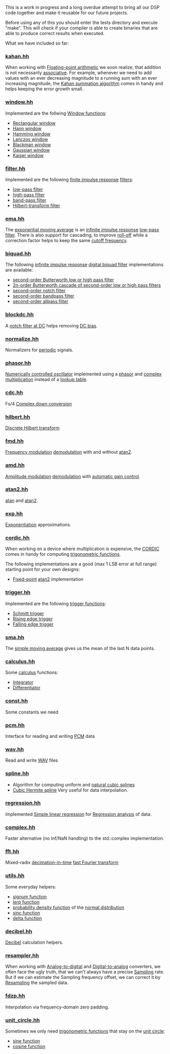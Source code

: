 This is a work in progress and a long overdue attempt to bring all our DSP code together and make it reusable for our future projects.

Before using any of this you should enter the tests directory and execute "make".
This will check if your compiler is able to create binaries that are able to produce correct results when executed.

What we have included so far:

### [kahan.hh](kahan.hh)

When working with [Floating-point arithmetic](https://en.wikipedia.org/wiki/Floating-point_arithmetic) we soon realize, that addition is not necessarily [associative](https://en.wikipedia.org/wiki/Associative_property).
For example, whenever we need to add values with an ever decreasing magnitude to a running sum with an ever increasing magnitude, the [Kahan summation algorithm](https://en.wikipedia.org/wiki/Kahan_summation_algorithm) comes in handy and helps keeping the error growth small.

### [window.hh](window.hh)

Implemented are the follwing [Window functions](https://en.wikipedia.org/wiki/Window_function):
* [Rectangular window](https://en.wikipedia.org/wiki/Window_function#Rectangular_window)
* [Hann window](https://en.wikipedia.org/wiki/Window_function#Hann_window)
* [Hamming window](https://en.wikipedia.org/wiki/Window_function#Hamming_window)
* [Lanczos window](https://en.wikipedia.org/wiki/Window_function#Lanczos_window)
* [Blackman window](https://en.wikipedia.org/wiki/Window_function#Blackman_window)
* [Gaussian window](https://en.wikipedia.org/wiki/Window_function#Gaussian_window)
* [Kaiser window](https://en.wikipedia.org/wiki/Window_function#Kaiser_window)

### [filter.hh](filter.hh)

Implemented are the following [finite impulse response](https://en.wikipedia.org/wiki/Finite_impulse_response) [filters](https://en.wikipedia.org/wiki/Filter_(signal_processing)):
* [low-pass filter](https://en.wikipedia.org/wiki/Low-pass_filter)
* [high-pass filter](https://en.wikipedia.org/wiki/High-pass_filter)
* [band-pass filter](https://en.wikipedia.org/wiki/Band-pass_filter)
* [Hilbert-transform filter](https://en.wikipedia.org/wiki/Hilbert_transform)

### [ema.hh](ema.hh)

The [exponential moving average](https://en.wikipedia.org/wiki/Moving_average#Exponential_moving_average) is an [infinite impulse response](https://en.wikipedia.org/wiki/Infinite_impulse_response) [low-pass filter](https://en.wikipedia.org/wiki/Low-pass_filter).
There is also support for cascading, to improve [roll-off](https://en.wikipedia.org/wiki/Roll-off) while a correction factor helps to keep the same [cutoff frequency](https://en.wikipedia.org/wiki/Cutoff_frequency).

### [biquad.hh](biquad.hh)

The following [infinite impulse response](https://en.wikipedia.org/wiki/Infinite_impulse_response) [digital biquad filter](https://en.wikipedia.org/wiki/Digital_biquad_filter) implementations are available:

* [second-order Butterworth low or high pass filter](https://en.wikipedia.org/wiki/Butterworth_filter)
* [2n-order Butterworth cascade of second-order low or high pass filters](https://en.wikipedia.org/wiki/Butterworth_filter)
* [second-order notch filter](https://en.wikipedia.org/wiki/Band-stop_filter)
* [second-order bandpass filter](https://en.wikipedia.org/wiki/Band-pass_filter)
* [second-order allpass filter](https://en.wikipedia.org/wiki/All-pass_filter)

### [blockdc.hh](blockdc.hh)

A [notch filter at DC](https://en.wikipedia.org/wiki/Band-stop_filter) helps removing [DC bias](https://en.wikipedia.org/wiki/DC_bias).

### [normalize.hh](normalize.hh)

Normalizers for [periodic](https://en.wikipedia.org/wiki/Periodic_function) signals.

### [phasor.hh](phasor.hh)

[Numerically controlled oscillator](https://en.wikipedia.org/wiki/Numerically_controlled_oscillator) implemented using a [phasor](https://en.wikipedia.org/wiki/Phasor) and [complex multiplication](https://en.wikipedia.org/wiki/Complex_number#Multiplication) instead of a [lookup table](https://en.wikipedia.org/wiki/Lookup_table).

### [cdc.hh](cdc.hh)

Fs/4 [Complex down conversion](https://en.wikipedia.org/wiki/Digital_down_converter)

### [hilbert.hh](hilbert.hh)

[Discrete Hilbert transform](https://en.wikipedia.org/wiki/Hilbert_transform#Discrete_Hilbert_transform)

### [fmd.hh](fmd.hh)

[Frequency modulation](https://en.wikipedia.org/wiki/Frequency_modulation) [demodulation](https://en.wikipedia.org/wiki/Demodulation) with and without [atan2](https://en.wikipedia.org/wiki/Atan2).

### [amd.hh](amd.hh)

[Amplitude modulation](https://en.wikipedia.org/wiki/Amplitude_modulation) [demodulation](https://en.wikipedia.org/wiki/Demodulation) with [automatic gain control](https://en.wikipedia.org/wiki/Automatic_gain_control).

### [atan2.hh](atan2.hh)

[atan](https://en.wikipedia.org/wiki/Inverse_trigonometric_functions) and [atan2](https://en.wikipedia.org/wiki/Atan2).

### [exp.hh](exp.hh)

[Exponentiation](https://en.wikipedia.org/wiki/Exponentiation) approximations.

### [cordic.hh](cordic.hh)

When working on a device where multiplication is expensive, the [CORDIC](https://en.wikipedia.org/wiki/CORDIC) comes in handy for computing [trigonometric functions](https://en.wikipedia.org/wiki/Trigonometric_functions).

The following implementations are a good (max 1 LSB error at full range) starting point for your own designs:
* [Fixed-point](https://en.wikipedia.org/wiki/Fixed-point_arithmetic) [atan2](https://en.wikipedia.org/wiki/Atan2) implementation

### [trigger.hh](trigger.hh)

Implemented are the following [trigger functions](https://en.wikipedia.org/wiki/Flip-flop_(electronics)):

* [Schmitt trigger](https://en.wikipedia.org/wiki/Schmitt_trigger)
* [Rising edge trigger](https://en.wikipedia.org/wiki/Signal_edge)
* [Falling edge trigger](https://en.wikipedia.org/wiki/Signal_edge)

### [sma.hh](sma.hh)

The [simple moving average](https://en.wikipedia.org/wiki/Moving_average#Simple_moving_average) gives us the mean of the last N data points.

### [calculus.hh](calculus.hh)

Some [calculus](https://en.wikipedia.org/wiki/Calculus) functions:

* [Integrator](https://en.wikipedia.org/wiki/Integrator)
* [Differentiator](https://en.wikipedia.org/wiki/Differentiator)

### [const.hh](const.hh)

Some constants we need

### [pcm.hh](pcm.hh)

Interface for reading and writing [PCM](https://en.wikipedia.org/wiki/Pulse-code_modulation) data

### [wav.hh](wav.hh)

Read and write [WAV](https://en.wikipedia.org/wiki/WAV) files

### [spline.hh](spline.hh)

* Algorithm for computing uniform and [natural cubic splines](https://en.wikipedia.org/wiki/Spline_(mathematics)#Algorithm_for_computing_natural_cubic_splines)
* [Cubic Hermite spline](https://en.wikipedia.org/wiki/Cubic_Hermite_spline)
Very useful for data interpolation.

### [regression.hh](regression.hh)

Implemented [Simple linear regression](https://en.wikipedia.org/wiki/Simple_linear_regression) for [Regression analysis](https://en.wikipedia.org/wiki/Regression_analysis) of data.

### [complex.hh](complex.hh)

Faster alternative (no Inf/NaN handling) to the std::complex implementation.

### [fft.hh](fft.hh)

Mixed-radix [decimation-in-time](https://en.wikipedia.org/wiki/Cooley%E2%80%93Tukey_FFT_algorithm) [fast Fourier transform](https://en.wikipedia.org/wiki/Fast_Fourier_transform)

### [utils.hh](utils.hh)

Some everyday helpers:
* [signum function](https://en.wikipedia.org/wiki/Sign_function)
* [lerp function](https://en.wikipedia.org/wiki/Linear_interpolation)
* [probability density function](https://en.wikipedia.org/wiki/Probability_density_function) of the [normal distribution](https://en.wikipedia.org/wiki/Normal_distribution)
* [sinc function](https://en.wikipedia.org/wiki/Sinc_function)
* [delta function](https://en.wikipedia.org/wiki/Dirac_delta_function)

### [decibel.hh](decibel.hh)

[Decibel](https://en.wikipedia.org/wiki/Decibel) calculation helpers.

### [resampler.hh](resampler.hh)

When working with [Analog-to-digital](https://en.wikipedia.org/wiki/Analog-to-digital_converter) and [Digital-to-analog](https://en.wikipedia.org/wiki/Digital-to-analog_converter) converters, we often face the ugly truth, that we can't always have a precise [Sampling](https://en.wikipedia.org/wiki/Sampling_(signal_processing)) rate.
But if we can estimate the Sampling frequency offset, we can correct it by [Resampling](https://en.wikipedia.org/wiki/Sample-rate_conversion) the sampled data.

### [fdzp.hh](fdzp.hh)

Interpolation via frequency-domain zero padding.

### [unit_circle.hh](unit_circle.hh)

Sometimes we only need [trigonometric functions](https://en.wikipedia.org/wiki/Trigonometric_functions) that stay on the [unit circle](https://en.wikipedia.org/wiki/Unit_circle):
* [sine function](https://en.wikipedia.org/wiki/Sine)
* [cosine function](https://en.wikipedia.org/wiki/Trigonometric_functions#cosine)

